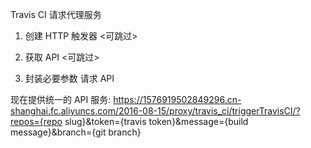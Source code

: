 Travis CI 请求代理服务

1. 创建 HTTP 触发器 <可跳过>

2. 获取 API <可跳过>

3. 封装必要参数 请求 API

现在提供统一的 API 服务: https://1576919502849296.cn-shanghai.fc.aliyuncs.com/2016-08-15/proxy/travis_ci/triggerTravisCI/?repos={repo slug}&token={travis token}&message={build message}&branch={git branch}
